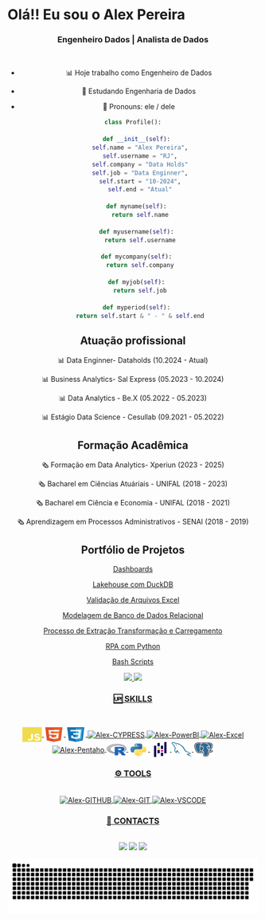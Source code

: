 # Olá!! Eu sou o Alex Pereira

<div style="text-align:center">
  <h3>Engenheiro Dados | Analista de Dados</h3>
<div/>
</br>

- 📊 Hoje trabalho como Engenheiro de Dados

- 🌱 Estudando Engenharia de Dados

- 👦 Pronouns: ele / dele

```python
class Profile():
    
  def __init__(self):
    self.name = "Alex Pereira",
    self.username = "RJ",
    self.company = "Data Holds"
    self.job = "Data Enginner",
    self.start = "10-2024",
    self.end = "Atual"
  
  def myname(self):
    return self.name

  def myusername(self):
    return self.username

  def mycompany(self):
    return self.company

  def myjob(self):
    return self.job
  
  def myperiod(self):
    return self.start & " - " & self.end

```

## Atuação profissional
  
📊 Data Enginner- Dataholds (10.2024 - Atual) 

📊 Business Analytics- Sal Express (05.2023 - 10.2024) 

📊 Data Analytics - Be.X (05.2022 - 05.2023) 
 
📊 Estágio Data Science - Cesullab (09.2021 - 05.2022)

## Formação Acadêmica
  
:newspaper_roll: Formação em Data Analytics- Xperiun (2023 - 2025)

:newspaper_roll: Bacharel em Ciências Atuáriais - UNIFAL (2018 - 2023)

:newspaper_roll: Bacharel em Ciência e Economia - UNIFAL (2018 - 2021)

:newspaper_roll: Aprendizagem em Processos Administrativos - SENAI (2018 - 2019)   

## Portfólio de Projetos

[Dashboards](https://github.com/alexdesousapereira/Power-BI-Projects)  

[Lakehouse com DuckDB](https://github.com/alexdesousapereira/LakehouseDeltaDuckDb)

[Validação de Arquivos Excel](https://github.com/alexdesousapereira/dw-sales)

[Modelagem de Banco de Dados Relacional](https://github.com/alexdesousapereira/Projeto_Curriculo_MYSQL)  

[Processo de Extração Transformação e Carregamento](https://github.com/alexdesousapereira/Pentaho-Project)  

[RPA com Python](https://github.com/alexdesousapereira/RPA-Project)

[Bash Scripts](https://github.com/alexdesousapereira/BashScripts)

<div align="center">
  <a href="https://github.com/alexdesousapereira">
  <img height="180em" src="https://github-readme-stats.vercel.app/api?username=alexdesousapereira&show_icons=true&theme=dark&include_all_commits=true&count_private=true"/>
  <img height="180em" src="https://github-readme-stats.vercel.app/api/top-langs/?username=alexdesousapereira&layout=compact&langs_count=7&theme=dark"/>
</div>

<h3>🆙 SKILLS</h3>

<div style="display: inline_block"><br>

  <img align="center" alt="Alex-Js" height="30" width="40" src="https://raw.githubusercontent.com/devicons/devicon/master/icons/javascript/javascript-plain.svg"> <img align="center" alt="Alex-HTML" height="30" width="40" src="https://raw.githubusercontent.com/devicons/devicon/master/icons/html5/html5-original.svg"> <img align="center" alt="Alex-CSS" height="30" width="40" src="https://raw.githubusercontent.com/devicons/devicon/master/icons/css3/css3-original.svg"> <img align="center" alt="Alex-CYPRESS" height="30" width="40" src="https://raw.githubusercontent.com/simple-icons/simple-icons/6e46ec1fc23b60c8fd0d2f2ff46db82e16dbd75f/icons/cypress.svg"> <img align="center" alt="Alex-PowerBI" height="30" width="40" src="https://upload.wikimedia.org/wikipedia/commons/thumb/c/c9/Power_bi_logo_black.svg/1200px-Power_bi_logo_black.svg.png"> <img align="center" alt="Alex-Excel" height="30" width="40" src="https://cdn.icon-icons.com/icons2/2397/PNG/512/microsoft_office_excel_logo_icon_145720.png"> <img align="center" alt="Alex-Pentaho" height="30" width="40" src="https://logodix.com/logo/1960244.png"> <img align="center" alt="Alex-R" height="30" width="40" src="https://github.com/devicons/devicon/blob/master/icons/r/r-original.svg"> <img align="center" alt="Alex-Python" height="30" width="40" src="https://raw.githubusercontent.com/devicons/devicon/master/icons/python/python-original.svg"> <img align="center" alt="Alex-Pandas" height="30" width="40" src="https://raw.githubusercontent.com/devicons/devicon/2ae2a900d2f041da66e950e4d48052658d850630/icons/pandas/pandas-original.svg"> <img align="center" alt="Alex-MySQL" height="30" width="40" src="https://raw.githubusercontent.com/devicons/devicon/master/icons/mysql/mysql-original.svg">  <img align="center" alt="Alex-Postgres" height="30" width="40" src="https://github.com/devicons/devicon/blob/master/icons/postgresql/postgresql-original.svg">
  
</div>

<h3>⚙️ TOOLS</h3>
<div style="display: inline_block"><br>
    <img align="center" alt="Alex-GITHUB" height="30" width="40" src="https://cdn.jsdelivr.net/gh/devicons/devicon/icons/github/github-original.svg">
    <img align="center" alt="Alex-GIT" height="30" width="40" src="https://cdn.jsdelivr.net/gh/devicons/devicon/icons/git/git-original.svg">
    <img align="center" alt="Alex-VSCODE" height="30" width="40" src="https://cdn.jsdelivr.net/gh/devicons/devicon/icons/vscode/vscode-original.svg"> 
</div>

<h3>📱 CONTACTS</h3>
<div style="display: inline_block"><br>
  <a href="https://www.instagram.com/alexdesousapereiraa/" target="_blank"><img src="https://img.shields.io/badge/-Instagram-%23E4405F?style=for-the-badge&logo=instagram&logoColor=white" target="_blank"></a>
  <a href = "mailto:alexdesousapereiraa@gmail.com"><img src="https://img.shields.io/badge/-Gmail-%23333?style=for-the-badge&logo=gmail&logoColor=white" target="_blank"></a>
  <a href="https://www.linkedin.com/in/alex-pereira-14b798169/" target="_blank"><img src="https://img.shields.io/badge/-LinkedIn-%230077B5?style=for-the-badge&logo=linkedin&logoColor=white" target="_blank"></a> 
  

  ![Snake animation](https://github.com/alexdesousapereira/alexdesousapereira/blob/output/github-contribution-grid-snake.svg)
  
</div>

